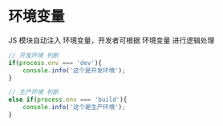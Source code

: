 # 环境变量

JS 模块自动注入 环境变量，开发者可根据 环境变量 进行逻辑处理

```js
// 开发环境 判断
if(process.env === 'dev'){
    console.info('这个是开发环境');
}

// 生产环境 判断
else if(process.env === 'build'){
    console.info('这个是生产环境');
}
```
